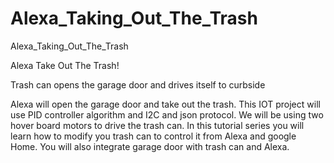 # Alexa_Taking_Out_The_Trash
Alexa_Taking_Out_The_Trash

Alexa Take Out The Trash!

Trash can opens the garage door and drives itself to curbside

Alexa will open the garage door and take out the trash. This IOT project will use PID controller algorithm and I2C and json protocol. We will be using two hover board motors to drive the trash can.
In this tutorial series you will learn how to modify you trash can to control it from Alexa and google Home. You will also integrate garage door with trash can and Alexa.

